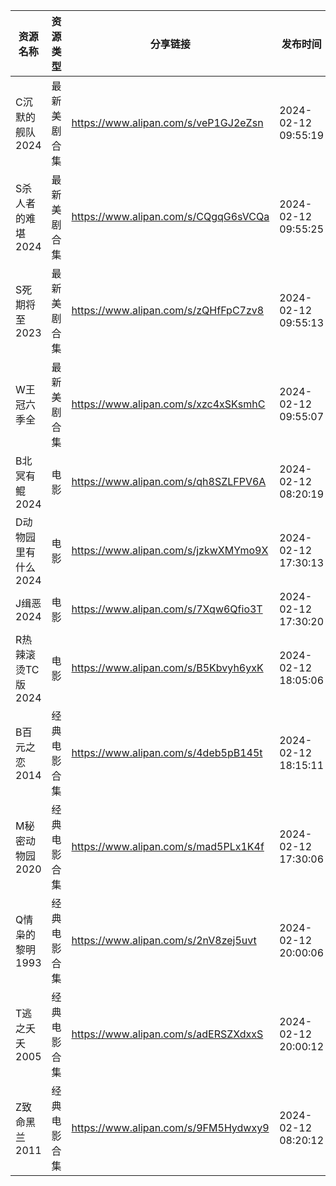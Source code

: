 | 资源名称         | 资源类型   | 分享链接                                 | 发布时间                |
| ------------ | ------ | ------------------------------------ | ------------------- |
| C沉默的舰队2024   | 最新美剧合集 | https://www.alipan.com/s/veP1GJ2eZsn | 2024-02-12 09:55:19 |
| S杀人者的难堪2024  | 最新美剧合集 | https://www.alipan.com/s/CQgqG6sVCQa | 2024-02-12 09:55:25 |
| S死期将至2023    | 最新美剧合集 | https://www.alipan.com/s/zQHfFpC7zv8 | 2024-02-12 09:55:13 |
| W王冠六季全       | 最新美剧合集 | https://www.alipan.com/s/xzc4xSKsmhC | 2024-02-12 09:55:07 |
| B北冥有鲲2024    | 电影     | https://www.alipan.com/s/qh8SZLFPV6A | 2024-02-12 08:20:19 |
| D动物园里有什么2024 | 电影     | https://www.alipan.com/s/jzkwXMYmo9X | 2024-02-12 17:30:13 |
| J缉恶2024      | 电影     | https://www.alipan.com/s/7Xqw6Qfio3T | 2024-02-12 17:30:20 |
| R热辣滚烫TC版2024 | 电影     | https://www.alipan.com/s/B5Kbvyh6yxK | 2024-02-12 18:05:06 |
| B百元之恋2014    | 经典电影合集 | https://www.alipan.com/s/4deb5pB145t | 2024-02-12 18:15:11 |
| M秘密动物园2020   | 经典电影合集 | https://www.alipan.com/s/mad5PLx1K4f | 2024-02-12 17:30:06 |
| Q情枭的黎明1993   | 经典电影合集 | https://www.alipan.com/s/2nV8zej5uvt | 2024-02-12 20:00:06 |
| T逃之夭夭2005    | 经典电影合集 | https://www.alipan.com/s/adERSZXdxxS | 2024-02-12 20:00:12 |
| Z致命黑兰2011    | 经典电影合集 | https://www.alipan.com/s/9FM5Hydwxy9 | 2024-02-12 08:20:12 |

